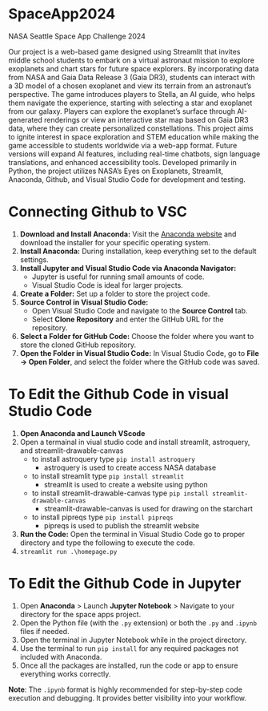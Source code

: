 # SpaceApp2024
NASA Seattle Space App Challenge 2024

Our project is a web-based game designed using Streamlit that invites middle school students to embark on a virtual astronaut mission to explore exoplanets and chart stars for future space explorers. By incorporating data from NASA and Gaia Data Release 3 (Gaia DR3), students can interact with a 3D model of a chosen exoplanet and view its terrain from an astronaut’s perspective. The game introduces players to Stella, an AI guide, who helps them navigate the experience, starting with selecting a star and exoplanet from our galaxy. Players can explore the exoplanet’s surface through AI-generated renderings or view an interactive star map based on Gaia DR3 data, where they can create personalized constellations. This project aims to ignite interest in space exploration and STEM education while making the game accessible to students worldwide via a web-app format. Future versions will expand AI features, including real-time chatbots, sign language translations, and enhanced accessibility tools. Developed primarily in Python, the project utilizes NASA’s Eyes on Exoplanets, Streamlit, Anaconda, Github, and Visual Studio Code for development and testing.

# Connecting Github to VSC
1) **Download and Install Anaconda:** Visit the [Anaconda website](https://www.anaconda.com/download) and download the installer for your specific operating system.
2) **Install Anaconda:** During installation, keep everything set to the default settings.
3) **Install Jupyter and Visual Studio Code via Anaconda Navigator:**
    * Jupyter is useful for running small amounts of code.
    * Visual Studio Code is ideal for larger projects.
4) **Create a Folder:** Set up a folder to store the project code.
5) **Source Control in Visual Studio Code:**
    * Open Visual Studio Code and navigate to the **Source Control** tab.
    * Select **Clone Repository** and enter the GitHub URL for the repository.
6) **Select a Folder for GitHub Code:** Choose the folder where you want to store the cloned GitHub repository.
7) **Open the Folder in Visual Studio Code:** In Visual Studio Code, go to **File → Open Folder**, and select the folder where the GitHub code was saved.


# To Edit the Github Code in visual Studio Code 
1) **Open Anaconda and Launch VScode**
2) Open a termainal in viual studio code and install streamlit, astroquery, and streamlit-drawable-canvas 
    * to install astroquery type `pip install astroquery`
       * astroquery is used to create access NASA database 
    * to install streamlit type `pip install streamlit`
        * streamlit is used to create a website using python 
    * to install streamlit-drawable-canvas type `pip install streamlit-drawable-canvas`
        * streamlit-drawable-canvas is used for drawing on the starchart 
    * to install pipreqs type `pip install pipreqs` 
        * pipreqs is used to publish the streamlit website  
3) **Run the Code:** Open the terminal in Visual Studio Code go to proper directory and type the following to execute the code.
4) `streamlit run .\homepage.py` 

# To Edit the Github Code in Jupyter 
1)  Open **Anaconda** > Launch **Jupyter Notebook** > Navigate to your directory for the space apps project.
2) Open the Python file (with the `.py` extension) or both the `.py` and `.ipynb` files if needed.
3) Open the terminal in Jupyter Notebook while in the project directory.
4) Use the terminal to run `pip install` for any required packages not included with Anaconda.
5) Once all the packages are installed, run the code or app to ensure everything works correctly.

**Note**: The `.ipynb` format is highly recommended for step-by-step code execution and debugging. It provides better visibility into your workflow.



